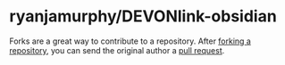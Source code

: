# ryanjamurphy/DEVONlink-obsidian

Forks are a great way to contribute to a repository. After [forking a repository](https://docs.github.com/articles/fork-a-repo), you can send the original author a [pull request](https://docs.github.com/articles/using-pull-requests).

